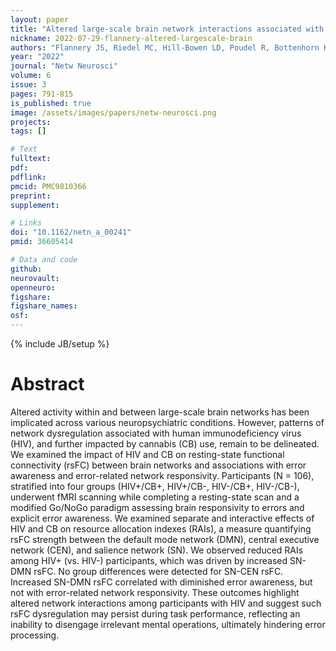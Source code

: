```yaml
---
layout: paper
title: "Altered large-scale brain network interactions associated with HIV infection and error processing"
nickname: 2022-07-29-flannery-altered-largescale-brain
authors: "Flannery JS, Riedel MC, Hill-Bowen LD, Poudel R, Bottenhorn KL, Salo T, Laird AR, Gonzalez R, Sutherland MT"
year: "2022"
journal: "Netw Neurosci"
volume: 6
issue: 3
pages: 791-815
is_published: true
image: /assets/images/papers/netw-neurosci.png
projects:
tags: []

# Text
fulltext:
pdf:
pdflink:
pmcid: PMC9810366
preprint:
supplement:

# Links
doi: "10.1162/netn_a_00241"
pmid: 36605414

# Data and code
github:
neurovault:
openneuro:
figshare:
figshare_names:
osf:
---
```

{% include JB/setup %}

# Abstract

Altered activity within and between large-scale brain networks has been implicated across various neuropsychiatric conditions. However, patterns of network dysregulation associated with human immunodeficiency virus (HIV), and further impacted by cannabis (CB) use, remain to be delineated. We examined the impact of HIV and CB on resting-state functional connectivity (rsFC) between brain networks and associations with error awareness and error-related network responsivity. Participants (N = 106), stratified into four groups (HIV+/CB+, HIV+/CB-, HIV-/CB+, HIV-/CB-), underwent fMRI scanning while completing a resting-state scan and a modified Go/NoGo paradigm assessing brain responsivity to errors and explicit error awareness. We examined separate and interactive effects of HIV and CB on resource allocation indexes (RAIs), a measure quantifying rsFC strength between the default mode network (DMN), central executive network (CEN), and salience network (SN). We observed reduced RAIs among HIV+ (vs. HIV-) participants, which was driven by increased SN-DMN rsFC. No group differences were detected for SN-CEN rsFC. Increased SN-DMN rsFC correlated with diminished error awareness, but not with error-related network responsivity. These outcomes highlight altered network interactions among participants with HIV and suggest such rsFC dysregulation may persist during task performance, reflecting an inability to disengage irrelevant mental operations, ultimately hindering error processing.
